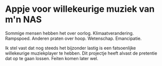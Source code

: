 # Appje voor willekeurige muziek van m'n NAS

Sommige mensen hebben het over oorlog. Klimaatverandering. Rampspoed.
Anderen praten over hoop. Wetenschap. Emancipatie.

Ik stel vast dat nog steeds het bijzonder lastig is een fatsoenlijke willekeurige muziekplayer te hebben. 
Dit projectje heeft alvast de pretentie dat op te gaan lossen.
Feiten komen later wel. 